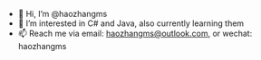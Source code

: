 - 👋 Hi, I’m @haozhangms
- 🌱 I’m interested in C# and Java, also currently learning them
- 📫 Reach me via email: haozhangms@outlook.com, or wechat: haozhangms

<!---
haozhangms/haozhangms is a ✨ special ✨ repository because its `README.md` (this file) appears on your GitHub profile.
You can click the Preview link to take a look at your changes.
--->
